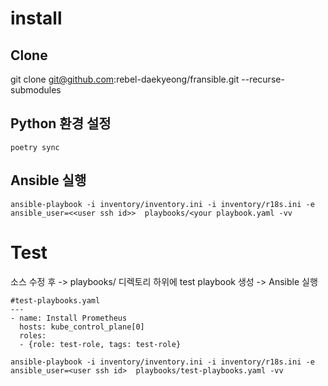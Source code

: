 # install
## Clone
git clone git@github.com:rebel-daekyeong/fransible.git --recurse-submodules

## Python 환경 설정
```
poetry sync
```

## Ansible 실행
```
ansible-playbook -i inventory/inventory.ini -i inventory/r18s.ini -e ansible_user=<<user ssh id>>  playbooks/<your playbook.yaml -vv
```

# Test
소스 수정 후 -> playbooks/ 디렉토리 하위에 test playbook 생성 -> Ansible 실행
```
#test-playbooks.yaml
---
- name: Install Prometheus
  hosts: kube_control_plane[0]
  roles:
  - {role: test-role, tags: test-role}
```
```
ansible-playbook -i inventory/inventory.ini -i inventory/r18s.ini -e ansible_user=<user ssh id>  playbooks/test-playbooks.yaml -vv
```
